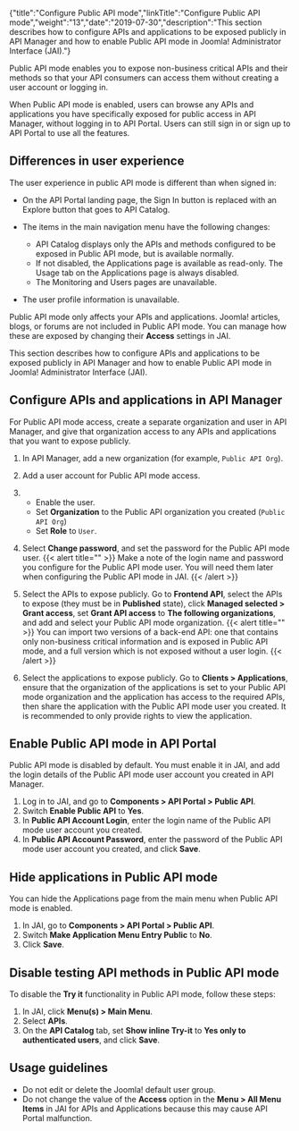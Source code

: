 {"title":"Configure Public API mode","linkTitle":"Configure Public API mode","weight":"13","date":"2019-07-30","description":"This section describes how to configure APIs and applications to be exposed publicly in API Manager and how to enable Public API mode in Joomla! Administrator Interface (JAI)."} ﻿

Public API mode enables you to expose non-business critical APIs and their methods so that your API consumers can access them without creating a user account or logging in.

When Public API mode is enabled, users can browse any APIs and applications you have specifically exposed for public access in API Manager, without logging in to API Portal. Users can still sign in or sign up to API Portal to use all the features.

## Differences in user experience

The user experience in public API mode is different than when signed in:

-   On the API Portal landing page, the Sign In button is replaced with an Explore button that goes to API Catalog.
-   The items in the main navigation menu have the following changes:
    -   API Catalog displays only the APIs and methods configured to be exposed in Public API mode, but is available normally.
    -   If not disabled, the Applications page is available as read-only. The Usage tab on the Applications page is always disabled.
    -   The Monitoring and Users pages are unavailable.

-   The user profile information is unavailable.

Public API mode only affects your APIs and applications. Joomla! articles, blogs, or forums are not included in Public API mode. You can manage how these are exposed by changing their **Access** settings in JAI.

This section describes how to configure APIs and applications to be exposed publicly in API Manager and how to enable Public API mode in Joomla! Administrator Interface (JAI).

## Configure APIs and applications in API Manager

For Public API mode access, create a separate organization and user in API Manager, and give that organization access to any APIs and applications that you want to expose publicly.

1.  In API Manager, add a new organization (for example, `Public API Org`).
1.  Add a user account for Public API mode access.
1.  -   Enable the user.
    -   Set **Organization** to the Public API organization you created (`Public API Org`)
    -   Set **Role** to `User`.

1.  Select **Change password**, and set the password for the Public API mode user.
{{< alert title="" >}}
Make a note of the login name and password you configure for the Public API mode user. You will need them later when configuring the Public API mode in JAI.
{{< /alert >}}
1.  Select the APIs to expose publicly. Go to **Frontend API**, select the APIs to expose (they must be in **Published** state), click **Managed selected > Grant access**, set **Grant API access** to **The following organizations**, and add and select your Public API mode organization.
{{< alert title="" >}}
You can import two versions of a back-end API: one that contains only non-business critical information and is exposed in Public API mode, and a full version which is not exposed without a user login.
{{< /alert >}}
1.  Select the applications to expose publicly. Go to **Clients > Applications**, ensure that the organization of the applications is set to your Public API mode organization and the application has access to the required APIs, then share the application with the Public API mode user you created. It is recommended to only provide rights to view the application.

Enable Public API mode in API Portal
------------------------------------

Public API mode is disabled by default. You must enable it in JAI, and add the login details of the Public API mode user account you created in API Manager.

1.  Log in to JAI, and go to **Components > API Portal > Public API**.
2.  Switch **Enable Public API** to **Yes**.
3.  In **Public API Account Login**, enter the login name of the Public API mode user account you created.
4.  In **Public API Account Password**, enter the password of the Public API mode user account you created, and click **Save**.

Hide applications in Public API mode
------------------------------------

You can hide the Applications page from the main menu when Public API mode is enabled.

1.  In JAI, go to **Components > API Portal > Public API**.
2.  Switch **Make Application Menu Entry Public** to **No**.
3.  Click **Save**.

Disable testing API methods in Public API mode
----------------------------------------------

To disable the **Try it** functionality in Public API mode, follow these steps:

1.  In JAI, click **Menu(s) > Main Menu**.
2.  Select **APIs**.
3.  On the **API Catalog** tab, set **Show inline Try-it** to **Yes only to authenticated users**, and click **Save**.

Usage guidelines
----------------

-   Do not edit or delete the Joomla! default user group.
-   Do not change the value of the **Access** option in the **Menu > All Menu Items** in JAI for APIs and Applications because this may cause API Portal malfunction.

